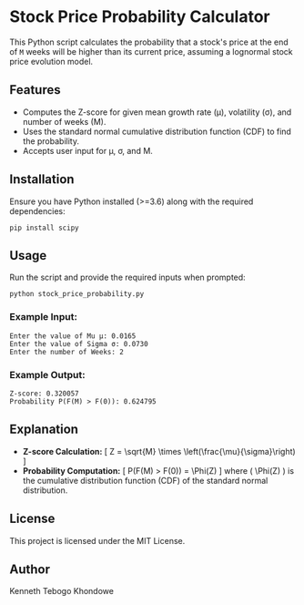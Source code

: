 # Stock Price Probability Calculator

This Python script calculates the probability that a stock's price at the end of `M` weeks will be higher than its current price, assuming a lognormal stock price evolution model.

## Features
- Computes the Z-score for given mean growth rate (μ), volatility (σ), and number of weeks (M).
- Uses the standard normal cumulative distribution function (CDF) to find the probability.
- Accepts user input for μ, σ, and M.

## Installation
Ensure you have Python installed (>=3.6) along with the required dependencies:
```
pip install scipy
```

## Usage
Run the script and provide the required inputs when prompted:
```
python stock_price_probability.py
```

### Example Input:
```
Enter the value of Mu μ: 0.0165
Enter the value of Sigma σ: 0.0730
Enter the number of Weeks: 2
```

### Example Output:
```
Z-score: 0.320057
Probability P(F(M) > F(0)): 0.624795
```

## Explanation
- **Z-score Calculation:**
  \[ Z = \sqrt{M} \times \left(\frac{\mu}{\sigma}\right) \]
- **Probability Computation:**
  \[ P(F(M) > F(0)) = \Phi(Z) \]
  where \( \Phi(Z) \) is the cumulative distribution function (CDF) of the standard normal distribution.

## License
This project is licensed under the MIT License.

## Author
Kenneth Tebogo Khondowe

